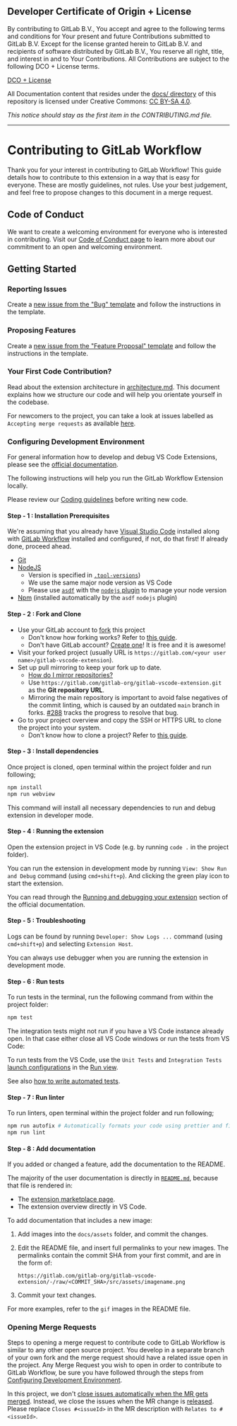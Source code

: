 ## Developer Certificate of Origin + License

By contributing to GitLab B.V., You accept and agree to the following terms and
conditions for Your present and future Contributions submitted to GitLab B.V.
Except for the license granted herein to GitLab B.V. and recipients of software
distributed by GitLab B.V., You reserve all right, title, and interest in and to
Your Contributions. All Contributions are subject to the following DCO + License
terms.

[DCO + License](https://gitlab.com/gitlab-org/dco/blob/master/README.md)

All Documentation content that resides under the [docs/ directory](/docs) of this
repository is licensed under Creative Commons:
[CC BY-SA 4.0](https://creativecommons.org/licenses/by-sa/4.0/).

_This notice should stay as the first item in the CONTRIBUTING.md file._

---

# Contributing to GitLab Workflow

Thank you for your interest in contributing to GitLab Workflow! This guide details how to contribute
to this extension in a way that is easy for everyone. These are mostly guidelines, not rules.
Use your best judgement, and feel free to propose changes to this document in a merge request.

## Code of Conduct

We want to create a welcoming environment for everyone who is interested in contributing. Visit our [Code of Conduct page](https://about.gitlab.com/community/contribute/code-of-conduct/) to learn more about our commitment to an open and welcoming environment.

## Getting Started

### Reporting Issues

Create a [new issue from the "Bug" template](https://gitlab.com/gitlab-org/gitlab-vscode-extension/-/issues/new?issuable_template=Bug) and follow the instructions in the template.

### Proposing Features

Create a [new issue from the "Feature Proposal" template](https://gitlab.com/gitlab-org/gitlab-vscode-extension/-/issues/new?issuable_template=Feature%20Proposal) and follow the instructions in the template.

### Your First Code Contribution?

Read about the extension architecture in [architecture.md](docs/developer/architecture.md). This document explains how we structure our code and will help you orientate yourself in the codebase.

For newcomers to the project, you can take a look at issues labelled as `Accepting merge requests`
as available [here](https://gitlab.com/gitlab-org/gitlab-vscode-extension/-/issues?label_name[]=Accepting%20merge%20requests).

### Configuring Development Environment

For general information how to develop and debug VS Code Extensions, please see the [official documentation](https://code.visualstudio.com/api).

The following instructions will help you run the GitLab Workflow Extension locally.

Please review our [Coding guidelines](docs/developer/coding-guidelines.md) before writing new code.

#### Step - 1 : Installation Prerequisites

We're assuming that you already have [Visual Studio Code](https://code.visualstudio.com/) installed along
with [GitLab Workflow](https://marketplace.visualstudio.com/items?itemName=GitLab.gitlab-workflow) installed
and configured, if not, do that first! If already done, proceed ahead.

- [Git](https://git-scm.com/)
- [NodeJS](https://nodejs.org/en/)
  - Version is specified in [`.tool-versions`](.tool-versions))
  - We use the same major node version as VS Code
  - Please use [`asdf`](https://asdf-vm.com/#/) with the [`nodejs` plugin](https://github.com/asdf-vm/asdf-nodejs) to manage your node version
- [Npm](https://www.npmjs.com/get-npm) (installed automatically by the `asdf` `nodejs` plugin)

#### Step - 2 : Fork and Clone

- Use your GitLab account to [fork](https://gitlab.com/gitlab-org/gitlab-vscode-extension/-/forks/new) this project
  - Don't know how forking works? Refer to [this guide](https://docs.gitlab.com/ee/gitlab-basics/fork-project.html#doc-nav).
  - Don't have GitLab account? [Create one](https://gitlab.com/users/sign_up)! It is free and it is awesome!
- Visit your forked project (usually URL is `https://gitlab.com/<your user name>/gitlab-vscode-extension`).
- Set up pull mirroring to keep your fork up to date.
  - [How do I mirror repositories?](https://docs.gitlab.com/ee/user/project/repository/repository_mirroring.html#pulling-from-a-remote-repository)
  - Use `https://gitlab.com/gitlab-org/gitlab-vscode-extension.git` as the **Git repository URL**.
  - Mirroring the main repository is important to avoid false negatives of the commit linting, which is caused by an outdated `main` branch in forks. [#288](https://gitlab.com/gitlab-org/gitlab-vscode-extension/-/issues/288) tracks the progress to resolve that bug.
- Go to your project overview and copy the SSH or HTTPS URL to clone the project into your system.
  - Don't know how to clone a project? Refer to [this guide](https://docs.gitlab.com/ee/gitlab-basics/command-line-commands.html#clone-your-project).

#### Step - 3 : Install dependencies

Once project is cloned, open terminal within the project folder and run following;

```bash
npm install
npm run webview
```

This command will install all necessary dependencies to run and debug extension in developer mode.

#### Step - 4 : Running the extension

Open the extension project in VS Code (e.g. by running `code .` in the project folder).

You can run the extension in development mode by running `View: Show Run and Debug` command (using `cmd+shift+p`). And clicking the green play icon to start the extension.

You can read through the [Running and debugging your extension](https://code.visualstudio.com/api/working-with-extensions/bundling-extension#run-the-extension) section of the official documentation.

#### Step - 5 : Troubleshooting

Logs can be found by running `Developer: Show Logs ...` command (using `cmd+shift+p`) and selecting `Extension Host`.

You can always use debugger when you are running the extension in development mode.

#### Step - 6 : Run tests

To run tests in the terminal, run the following command from within the project folder:

```bash
npm test
```

The integration tests might not run if you have a VS Code instance already open. In that case either close all VS Code windows or run the tests from VS Code:

To run tests from the VS Code, use the `Unit Tests` and `Integration Tests` [launch configurations](https://code.visualstudio.com/Docs/editor/debugging#_launch-configurations) in the [Run view](https://code.visualstudio.com/Docs/editor/debugging#_run-view).

See also [how to write automated tests](docs/developer/writing-tests.md).

#### Step - 7 : Run linter

To run linters, open terminal within the project folder and run following;

```bash
npm run autofix # Automatically formats your code using prettier and fixes eslint errors
npm run lint
```

#### Step - 8 : Add documentation

If you added or changed a feature, add the documentation to the README.

The majority of the user documentation is directly in [`README.md`](README.md), because that file is rendered in:

- The [extension marketplace page](https://marketplace.visualstudio.com/items?itemName=GitLab.gitlab-workflow).
- The extension overview directly in VS Code.

To add documentation that includes a new image:

1. Add images into the `docs/assets` folder, and commit the changes.
1. Edit the README file, and insert full permalinks to your new images.
   The permalinks contain the commit SHA from your first commit, and are
   in the form of:

   ```plaintext
   https://gitlab.com/gitlab-org/gitlab-vscode-extension/-/raw/<COMMIT_SHA>/src/assets/imagename.png
   ```

1. Commit your text changes.

For more examples, refer to the `gif` images in the README file.

### Opening Merge Requests

Steps to opening a merge request to contribute code to GitLab Workflow is similar to any other open source project.
You develop in a separate branch of your own fork and the merge request should have a related issue open in the project.
Any Merge Request you wish to open in order to contribute to GitLab Workflow, be sure you have followed through the steps from [Configuring Development Environment](#configuring-development-environment).

In this project, we don't [close issues automatically when the MR gets merged](https://docs.gitlab.com/ee/user/project/issues/managing_issues.html#closing-issues-automatically). Instead, we close the issues when the MR change is [released](docs/developer/release-process.md). Please replace `Closes #<issueId>` in the MR description with `Relates to #<issueId>`.
